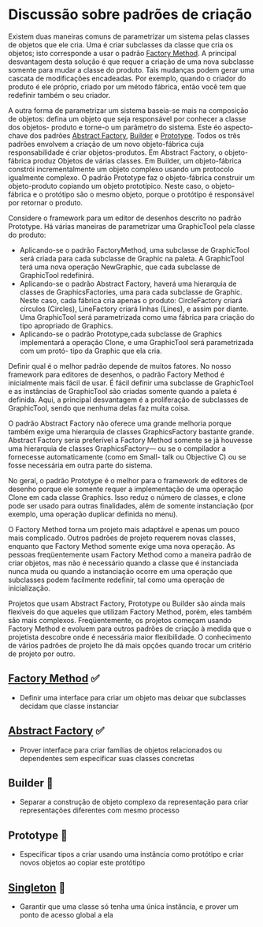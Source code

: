 # Discussão sobre padrões de criação

Existem duas maneiras comuns de parametrizar um sistema pelas classes de objetos que ele cria. Uma é criar subclasses da classe que cria os objetos; isto corresponde a usar o padrão [Factory Method](/gof/FactoryMethod). A principal desvantagem desta solução é que requer a criação de uma nova subclasse somente para mudar a classe do produto. Tais mudanças podem gerar uma cascata de modificações encadeadas. Por exemplo, quando o criador do produto é ele próprio, criado por um método fábrica, então você tem que redefinir também o seu criador.

A outra forma de parametrizar um sistema baseia-se mais na composição de objetos: defina um objeto que seja responsável por conhecer a classe dos objetos- produto e torne-o um parâmetro do sistema. Este éo aspecto-chave dos padrões [Abstract Factory](/gof/AbstractFactory), [Builder](/gof/Builder)  e [Prototype](/gof/Prototype). Todos os três padrões envolvem a criação de um novo objeto-fábrica cuja responsabilidade é criar objetos-produtos. Em Abstract Factory, o objeto-fábrica produz Objetos de várias classes. Em Builder, um objeto-fábrica constrói incrementalmente um objeto complexo usando um protocolo igualmente complexo. O padrão Prototype faz o objeto-fábrica construir um objeto-produto copiando um objeto prototípico. Neste caso, o objeto-fábrica e o protótipo são o mesmo objeto, porque o protótipo é responsável por retornar o produto.

Considere o framework para um editor de desenhos descrito no padrão Prototype.
Há várias maneiras de parametrizar uma GraphicTool pela classe do produto:
- Aplicando-se o padrão FactoryMethod, uma subclasse de GraphicTool será criada para cada subclasse de Graphic na paleta. A GraphicTool terá uma nova operação NewGraphic, que cada subclasse de GraphicTool redefinirá.
- Aplicando-se o padrão Abstract Factory, haverá uma hierarquia de classes de GraphicsFactories, uma para cada subclasse de Graphic. Neste caso, cada fábrica cria apenas o produto: CircleFactory criará círculos (Circles), LineFactory criará linhas (Lines), e assim por diante. Uma GraphicTool será parametrizada como uma fábrica para criação do tipo apropriado de Graphics.
- Aplicando-se o padrão Prototype,cada subclasse de Graphics implementará a operação Clone, e uma GraphicTool será parametrizada com um protó- tipo da Graphic que ela cria.

Definir qual é o melhor padrão depende de muitos fatores. No nosso framework para editores de desenhos, o padrão Factory Method é inicialmente mais fácil de usar. É fácil definir uma subclasse de GraphicTool e as instâncias de GraphicTool são criadas somente quando a paleta é definida. Aqui, a principal desvantagem é a proliferação de subclasses de GraphicTool, sendo que nenhuma delas faz muita coisa.

O padrão Abstract Factory não oferece uma grande melhoria porque também exige uma hierarquia de classes GraphicsFactory bastante grande. Abstract Factory seria preferível a Factory Method somente se já houvesse uma hierarquia de classes GraphicsFactory— ou se o compilador a fornecesse automaticamente (como em Small- talk ou Objective C) ou se fosse necessária em outra parte do sistema.

No geral, o padrão Prototype é o melhor para o framework de editores de desenho porque ele somente requer a implementação de uma operação Clone em cada classe Graphics. Isso reduz o número de classes, e clone pode ser usado para outras finalidades, além de somente instanciação (por exemplo, uma operação duplicar definida no menu).

O Factory Method torna um projeto mais adaptável e apenas um pouco mais complicado. Outros padrões de projeto requerem novas classes, enquanto que Factory Method somente exige uma nova operação. As pessoas freqüentemente usam Factory Method como a maneira padrão de criar objetos, mas não é necessário quando a classe que é instanciada nunca muda ou quando a instanciação ocorre em uma operação que subclasses podem facilmente redefinir, tal como uma operação de inicialização.

Projetos que usam Abstract Factory, Prototype ou Builder são ainda mais flexíveis do que aqueles que utilizam Factory Method, porém, eles também são mais complexos. Freqüentemente, os projetos começam usando Factory Method e evoluem para outros padrões de criação à medida que o projetista descobre onde é necessária maior flexibilidade. O conhecimento de vários padrões de projeto lhe dá mais opções quando trocar um critério de projeto por outro.


## [Factory Method](/gof/FactoryMethod) ✅
- Definir uma interface para criar um objeto mas deixar que subclasses decidam que classe instanciar 
## [Abstract Factory](/gof/AbstractFactory) ✅
- Prover interface para criar famílias de objetos relacionados ou dependentes sem especificar suas classes concretas 
## Builder 🚧
- Separar a construção de objeto complexo da representação para criar representações diferentes com mesmo processo 
## Prototype 🚧
- Especificar tipos a criar usando uma instância como protótipo e criar novos objetos ao copiar este protótipo 
## [Singleton](/gof/Singleton) 🔨
- Garantir que uma classe só tenha uma única instância, e prover um ponto de acesso global a ela 

